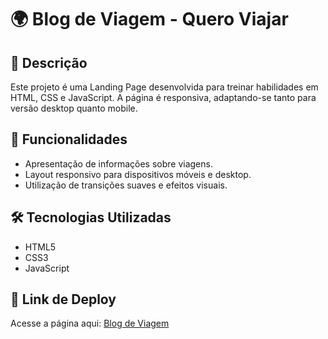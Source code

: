 # 🌍 Blog de Viagem - Quero Viajar

## 📜 Descrição
Este projeto é uma Landing Page desenvolvida para treinar habilidades em HTML, CSS e JavaScript. A página é responsiva, adaptando-se tanto para versão desktop quanto mobile.

## 🚀 Funcionalidades
- Apresentação de informações sobre viagens.
- Layout responsivo para dispositivos móveis e desktop.
- Utilização de transições suaves e efeitos visuais.

## 🛠️ Tecnologias Utilizadas
- HTML5
- CSS3
- JavaScript

## 🔗 Link de Deploy
Acesse a página aqui: [Blog de Viagem](https://rainbow-malabi-f2912e.netlify.app/)

